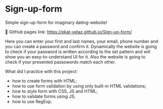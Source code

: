# Sign-up-form

Simple sign-up-form for imaginary dating-website!

🔗 GitHub pages link: https://ekat-velaz.github.io/Sign-up-form/

Here you can enter your first and last names, your email, phone number and you can create a password and confirm it. Dynamically the website is going to check if your password is written according to the set pattern and will show you an easy-to-understand UI for it. Also the website is going to check if your presented passowords match each other.

What did I practice with this project:

- how to create forms with HTML;
- how to use form validation by using only built-in HTML validations;
- how to style form with CSS, JS and HTML;
- how to validate forms using JS;
- how to use RegExp.

